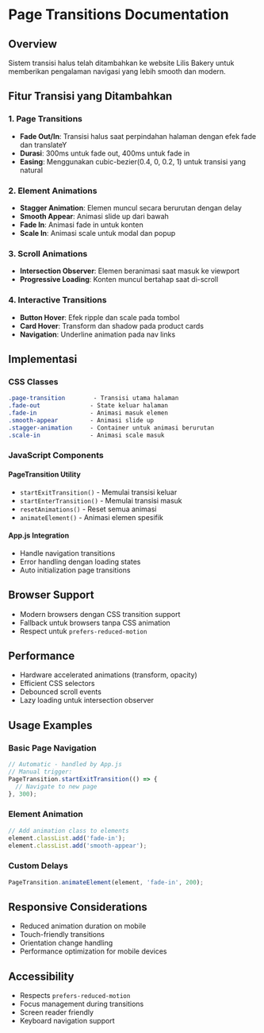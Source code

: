 # Page Transitions Documentation

## Overview
Sistem transisi halus telah ditambahkan ke website Lilis Bakery untuk memberikan pengalaman navigasi yang lebih smooth dan modern.

## Fitur Transisi yang Ditambahkan

### 1. Page Transitions
- **Fade Out/In**: Transisi halus saat perpindahan halaman dengan efek fade dan translateY
- **Durasi**: 300ms untuk fade out, 400ms untuk fade in
- **Easing**: Menggunakan cubic-bezier(0.4, 0, 0.2, 1) untuk transisi yang natural

### 2. Element Animations
- **Stagger Animation**: Elemen muncul secara berurutan dengan delay
- **Smooth Appear**: Animasi slide up dari bawah
- **Fade In**: Animasi fade in untuk konten
- **Scale In**: Animasi scale untuk modal dan popup

### 3. Scroll Animations
- **Intersection Observer**: Elemen beranimasi saat masuk ke viewport
- **Progressive Loading**: Konten muncul bertahap saat di-scroll

### 4. Interactive Transitions
- **Button Hover**: Efek ripple dan scale pada tombol
- **Card Hover**: Transform dan shadow pada product cards
- **Navigation**: Underline animation pada nav links

## Implementasi

### CSS Classes
```css
.page-transition        - Transisi utama halaman
.fade-out              - State keluar halaman
.fade-in               - Animasi masuk elemen
.smooth-appear         - Animasi slide up
.stagger-animation     - Container untuk animasi berurutan
.scale-in              - Animasi scale masuk
```

### JavaScript Components

#### PageTransition Utility
- `startExitTransition()` - Memulai transisi keluar
- `startEnterTransition()` - Memulai transisi masuk
- `resetAnimations()` - Reset semua animasi
- `animateElement()` - Animasi elemen spesifik

#### App.js Integration
- Handle navigation transitions
- Error handling dengan loading states
- Auto initialization page transitions

## Browser Support
- Modern browsers dengan CSS transition support
- Fallback untuk browsers tanpa CSS animation
- Respect untuk `prefers-reduced-motion`

## Performance
- Hardware accelerated animations (transform, opacity)
- Efficient CSS selectors
- Debounced scroll events
- Lazy loading untuk intersection observer

## Usage Examples

### Basic Page Navigation
```javascript
// Automatic - handled by App.js
// Manual trigger:
PageTransition.startExitTransition(() => {
  // Navigate to new page
}, 300);
```

### Element Animation
```javascript
// Add animation class to elements
element.classList.add('fade-in');
element.classList.add('smooth-appear');
```

### Custom Delays
```javascript
PageTransition.animateElement(element, 'fade-in', 200);
```

## Responsive Considerations
- Reduced animation duration on mobile
- Touch-friendly transitions
- Orientation change handling
- Performance optimization for mobile devices

## Accessibility
- Respects `prefers-reduced-motion`
- Focus management during transitions
- Screen reader friendly
- Keyboard navigation support
